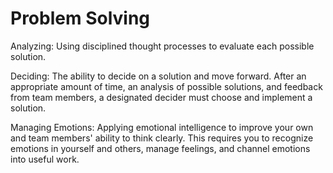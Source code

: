 # Problem Solving
Analyzing: Using disciplined thought processes to evaluate each possible  solution.

Deciding: The ability to decide on a solution and move forward. After an appropriate amount of time, an analysis of possible solutions, and feedback from team members, a designated decider must choose and implement a solution. 

Managing Emotions: Applying emotional intelligence to improve your own and team members' ability to think clearly. This requires you to recognize emotions in yourself and others, manage feelings, and channel emotions into useful work. 





